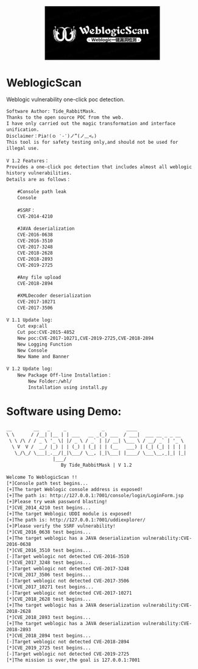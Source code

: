 <div align=center><img src=WeblogicScan.jpg width="60%"></div>

# WeblogicScan
Weblogic vulnerability one-click poc detection.

	Software Author: Tide_RabbitMask.
	Thanks to the open source POC from the web.
	I have only carried out the magic transformation and interface unification.  
	Disclaimer：Pia!(ｏ ‵-′)ノ”(ノ﹏<。)
	This tool is for safety testing only,and should not be used for illegal use.
        
    V 1.2 Features：
    Provides a one-click poc detection that includes almost all weblogic history vulnerabilities.
    Details are as follows：
	
        #Console path leak
        Console  
        
        #SSRF：
        CVE-2014-4210      
        
        #JAVA deserialization
        CVE-2016-0638  
        CVE-2016-3510   
        CVE-2017-3248   
        CVE-2018-2628 
        CVE-2018-2893
        CVE-2019-2725		
        
        #Any file upload
        CVE-2018-2894   
        
        #XMLDecoder deserialization
        CVE-2017-10271 
        CVE-2017-3506
	
    V 1.1 Update log:
        Cut exp:all
        Cut poc:CVE-2015-4852
        New poc:CVE-2017-10271,CVE-2019-2725,CVE-2018-2894
        New Logging Function
        New Console
        New Name and Banner
	
    V 1.2 Update log:	
        New Package Off-line Installation：
        	New Folder:/whl/
        	Installation using install.py
	
		
Software using Demo:	
=========================================================================
	__        __   _     _             _        ____
	\ \      / /__| |__ | | ___   __ _(_) ___  / ___|  ___ __ _ _ __
	 \ \ /\ / / _ \ '_ \| |/ _ \ / _` | |/ __| \___ \ / __/ _` | '_ \
	  \ V  V /  __/ |_) | | (_) | (_| | | (__   ___) | (_| (_| | | | |
	   \_/\_/ \___|_.__/|_|\___/ \__, |_|\___| |____/ \___\__,_|_| |_|
				     |___/
						By Tide_RabbitMask | V 1.2

	Welcome To WeblogicScan !!
	[*]Console path test begins...
	[+]The target Weblogic console address is exposed!
	[+]The path is: http://127.0.0.1:7001/console/login/LoginForm.jsp
	[+]Please try weak password blasting!
	[*]CVE_2014_4210 test begins...
	[+]The target Weblogic UDDI module is exposed!
	[+]The path is: http://127.0.0.1:7001/uddiexplorer/
	[+]Please verify the SSRF vulnerability!
	[*]CVE_2016_0638 test begins...
	[+]The target weblogic has a JAVA deserialization vulnerability:CVE-2016-0638
	[*]CVE_2016_3510 test begins...
	[-]Target weblogic not detected CVE-2016-3510
	[*]CVE_2017_3248 test begins...
	[-]Target weblogic not detected CVE-2017-3248
	[*]CVE_2017_3506 test begins...
	[-]Target weblogic not detected CVE-2017-3506
	[*]CVE_2017_10271 test begins...
	[-]Target weblogic not detected CVE-2017-10271
	[*]CVE_2018_2628 test begins...
	[+]The target weblogic has a JAVA deserialization vulnerability:CVE-2018-2628
	[*]CVE_2018_2893 test begins...
	[+]The target weblogic has a JAVA deserialization vulnerability:CVE-2018-2893
	[*]CVE_2018_2894 test begins...
	[-]Target weblogic not detected CVE-2018-2894
	[*]CVE_2019_2725 test begins...
	[-]Target weblogic not detected CVE-2019-2725
	[*]The mission is over,the goal is 127.0.0.1:7001
